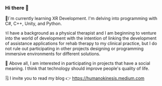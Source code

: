 ### Hi there 👋

<!--
**daespinozag/daespinozag** is a ✨ _special_ ✨ repository because its `README.md` (this file) appears on your GitHub profile.

Here are some ideas to get you started:

- 🔭 I’m currently working on ...
- 🌱 I’m currently learning ...
- 👯 I’m looking to collaborate on ...
- 🤔 I’m looking for help with ...
- 💬 Ask me about ...
- 📫 How to reach me: ...
- 😄 Pronouns: ...
- ⚡ Fun fact: ...
-->

🌱I´m currently learning XR Development. I'm delving into programming with C#, C++, Unity, and Python.

⚕️I have a background as a physical therapist and I am beginning to venture into the world of development with the intention of linking the development of assistance applications for rehab therapy to my clinical practice, but I do not rule out participating in other projects designing or programming immersive environments for different solutions. 

👥 Above all, I am interested in participating in projects that have a social meaning. I think that technology should improve people's quality of life.

🗒️ I invite you to read my blog 👉 https://humanokinesis.medium.com
